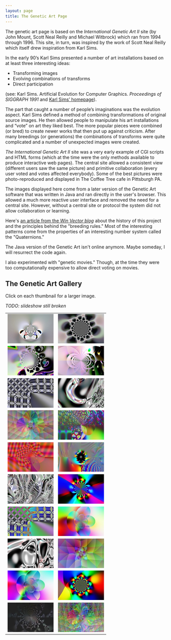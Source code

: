```yaml
---
layout: page
title: The Genetic Art Page
---
```


The genetic art page is based on the *International Genetic Art II* site (by John Mount, Scott Neal Reilly  and Michael Witbrock) which ran from 1994 through 1996.  This site, in turn, was inspired by the work of Scott Neal Reilly which itself drew inspiration from Karl Sims. 

In the early 90’s Karl Sims presented a number of art installations based on at least three interesting ideas:

* Transforming images
* Evolving combinations of transforms
* Direct participation

(see: Karl Sims. Artificial Evolution for Computer Graphics. *Proceedings of SIGGRAPH 1991* and [Karl Sims’ homepage](http://www.karlsims.com/genetic-images.html)).

The part that caught a number of people’s imaginations was the evolution aspect. Karl Sims defined a method of combining transformations of original source images. He then allowed people to manipulate his art installations and “vote” on art they liked best. The more popular pieces were combined (or bred) to create newer works that then put up against criticism. After many breedings (or generations) the combinations of transforms were quite complicated and a number of unexpected images were created.

*The International Genetic Art II* site was a very early example of CGI scripts and HTML forms (which at the time were the only methods available to produce interactive web pages). The central site allowed a consistent view (different users saw the same picture) and primitive collaboration (every user voted and votes affected everybody). Some of the best pictures were photo-reproduced and displayed in The Coffee Tree cafe in Pittsburgh PA. 

The images displayed here come from a later version of the Genetic Art software that was written in Java and ran directly in the user's browser. This allowed a much more reactive user interface and removed the need for a central site. However, without a central site or protocol the system did not allow collaboration or learning.

Here's [an article from the *Win Vector blog*](https://win-vector.com/2009/06/01/what-is-genetic-art/) about the history of this project and the principles behind the "breeding rules." Most of the interesting patterns come from the properties of an interesting number system called the "Quaternions."

The Java version of the Genetic Art isn't online anymore. Maybe someday, I will resurrect the code again.

I also experimented with "genetic movies."  Though, at the time they were too computationally expensive to allow direct voting on movies.

## The Genetic Art Gallery

Click on each thumbnail for a larger image.

*TODO: slideshow still broken*

<table>
<tr>
<td>
<a href="files/page5-1000-full.html"><img src="files/page5-1000-thumb.jpg" alt="page5-1000-full"/></a>
</td>
<td>
<a href="files/page5-1001-full.html"><img src="files/page5-1001-thumb.jpg" alt="page5-1001-full"/></a>
</td>
</tr>

<tr>
<td>
<a href="files/page5-1002-full.html"><img src="files/page5-1002-thumb.jpg" alt="page5-1002-full"/></a>
</td>
<td>
<a href="files/page5-1003-full.html"><img src="files/page5-1003-thumb.jpg" alt="page5-1003-full"/></a>
</td>
</tr>

<tr>
<td>
<a href="files/page5-1004-full.html"><img src="files/page5-1004-thumb.jpg" alt="page5-1004-full"/></a>
</td>
<td>
<a href="files/page5-1005-full.html"><img src="files/page5-1005-thumb.jpg" alt="page5-1005-full"/></a>
</td>
</tr>

<tr>
<td>
<a href="files/page5-1006-full.html"><img src="files/page5-1006-thumb.jpg" alt="page5-1006-full"/></a>
</td>
<td>
<a href="files/page5-1007-full.html"><img src="files/page5-1007-thumb.jpg" alt="page5-1007-full"/></a>
</td>
</tr>

<tr>
<td>
<a href="files/page5-1008-full.html"><img src="files/page5-1008-thumb.jpg" alt="page5-1008-full"/></a>
</td>
<td>
<a href="files/page5-1009-full.html"><img src="files/page5-1009-thumb.jpg" alt="page5-1009-full"/></a>
</td>
</tr>

<tr>
<td>
<a href="files/page5-1010-full.html"><img src="files/page5-1010-thumb.jpg" alt="page5-1010-full"/></a>
</td>
<td>
<a href="files/page5-1011-full.html"><img src="files/page5-1011-thumb.jpg" alt="page5-1011-full"/></a>
</td>
</tr>
<tr>

<td>
<a href="files/page5-1012-full.html"><img src="files/page5-1012-thumb.jpg" alt="page5-1012-full"/></a>
</td>
<td>
<a href="files/page5-1013-full.html"><img src="files/page5-1013-thumb.jpg" alt="page5-1013-full"/></a>
</td>
</tr>

<tr>
<td>
<a href="files/page5-1014-full.html"><img src="files/page5-1014-thumb.jpg" alt="page5-1014-full"/></a>
</td>
<td>
<a href="files/page5-1015-full.html"><img src="files/page5-1015-thumb.jpg" alt="page5-1015-full"/></a>
</td>
</tr>

<tr>
<td>
<a href="files/page5-1016-full.html"><img src="files/page5-1016-thumb.jpg" alt="page5-1016-full"/></a>
</td>
<td>
<a href="files/page5-1017-full.html"><img src="files/page5-1017-thumb.jpg" alt="page5-1017-full"/></a>
</td>
</tr>

<tr>
<td>
<a href="files/page5-1018-full.html"><img src="files/page5-1018-thumb.jpg" alt="page5-1018-full"/></a>
</td>
<td>
<a href="files/page5-1019-full.html"><img src="files/page5-1019-thumb.jpg" alt="page5-1019-full"/></a>
</td>
</tr>
</table>
